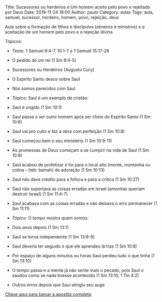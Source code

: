 Title: Sucessores ou herdeiros e Um homem aceito pelo povo e rejeitado por Deus
Date: 2019-11-24 18:00
Author: paulo
Category: aulas
Tags: aula, samuel, sucessor, herdeiro, homem, povo, rejeição, deus

Aula sobre a formação de filhos e discípulos (obreiros e ministros) e a aceitação de um homem pelo povo e a rejeição divina

Tópicos:

- Texto: 1 Samuel 8:4-7, 10:1-7 e 1 Samuel 15:17-28
- O pedido de um rei (1 Sm 8:4-5)
- Sucessores ou Herdeiros (Augusto Cury)
- O Espírito Santo desce sobre Saul
- Nós somos parecidos com Saul

- Tópico: Saul é um exemplo de cristão:
- Saul é ungido (1 Sm 10:1)
- Saul passa a ser outro homem após ser cheio do Espírito Santo (1 Sm 10:6)
- Saul vai pro culto e faz a obra com perfeição (1 Sm 10:8)
- Saul começou bem o seu ministério (1 Sm 10:9-11)
- As promessas de Deus começam a se cumprir na vida de Saul (1 Sm 10:9)
- Saul acabou de profetizar e foi para o local alto (monte, montanha ou colina - heb: bamah) de adoração (1 Sm 10:13)
- Saul não dava crédito para a fofoca e para a crítica (1 Sm 10:27)
- Saul não suportava as coisas erradas em Israel (amonitas queriam destruir Israel) (1 Sm 11:4-7)
- Saul acabava com as coisas erradas e não deixava o erro permanecer (1 Sm 11:11)

- Tópico: O tempo mostra quem somos:
- Dois anos depois (1 Sm 13:1)
- Saul se torna independente (1 Sm 13:8-9)
- Saul deveria ter seguido o que ele aprendeu lá traz (1 Sm 10:8)
- Por espaço de alguns minutos ou horas Saul perdeu tudo o que tinha (1 Sm 13:10)
- O tempo passa e a mente já não sente mais o pecado, pois Saul o saudou como se nada tivesse acontecido (1 Sm 13:10, 1 Tm 4:2)
- Outros erros depois que Saul atingiu seu auge


[Clique aqui para baixar a apostila completa](https://www.dropbox.com/s/he3vxlshgg66wzu/Aula%20EBD%20-%20Sucessores%20ou%20herdeiros%20e%20Um%20homem%20aceito%20pelo%20povo%20e%20rejeitado%20por%20Deus%20-%2024_11_2019.pdf?dl=1)